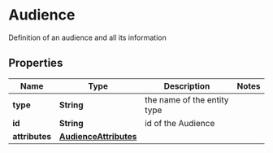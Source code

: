 

# Audience

Definition of an audience and all its information

## Properties

Name | Type | Description | Notes
------------ | ------------- | ------------- | -------------
**type** | **String** | the name of the entity type | 
**id** | **String** | id of the Audience | 
**attributes** | [**AudienceAttributes**](AudienceAttributes.md) |  | 



